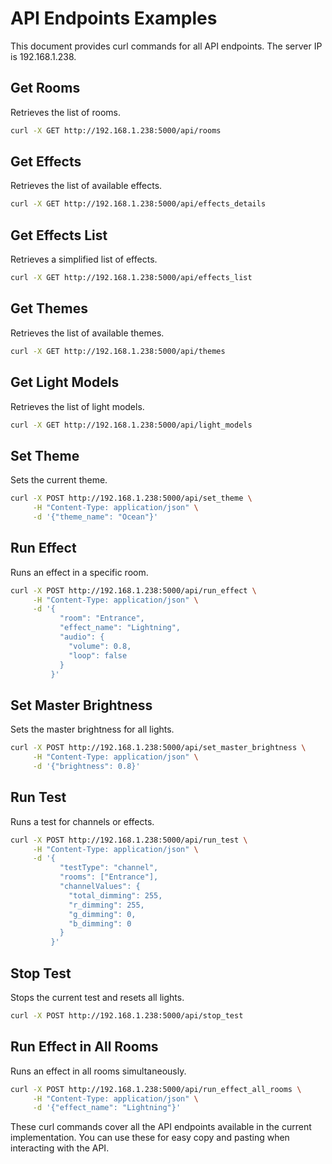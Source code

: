 # API Endpoints Examples

This document provides curl commands for all API endpoints. The server IP is 192.168.1.238.

## Get Rooms

Retrieves the list of rooms.

```bash
curl -X GET http://192.168.1.238:5000/api/rooms
```

## Get Effects

Retrieves the list of available effects.

```bash
curl -X GET http://192.168.1.238:5000/api/effects_details
```

## Get Effects List

Retrieves a simplified list of effects.

```bash
curl -X GET http://192.168.1.238:5000/api/effects_list
```

## Get Themes

Retrieves the list of available themes.

```bash
curl -X GET http://192.168.1.238:5000/api/themes
```

## Get Light Models

Retrieves the list of light models.

```bash
curl -X GET http://192.168.1.238:5000/api/light_models
```

## Set Theme

Sets the current theme.

```bash
curl -X POST http://192.168.1.238:5000/api/set_theme \
     -H "Content-Type: application/json" \
     -d '{"theme_name": "Ocean"}'
```

## Run Effect

Runs an effect in a specific room.

```bash
curl -X POST http://192.168.1.238:5000/api/run_effect \
     -H "Content-Type: application/json" \
     -d '{
           "room": "Entrance",
           "effect_name": "Lightning",
           "audio": {
             "volume": 0.8,
             "loop": false
           }
         }'
```

## Set Master Brightness

Sets the master brightness for all lights.

```bash
curl -X POST http://192.168.1.238:5000/api/set_master_brightness \
     -H "Content-Type: application/json" \
     -d '{"brightness": 0.8}'
```

## Run Test

Runs a test for channels or effects.

```bash
curl -X POST http://192.168.1.238:5000/api/run_test \
     -H "Content-Type: application/json" \
     -d '{
           "testType": "channel",
           "rooms": ["Entrance"],
           "channelValues": {
             "total_dimming": 255,
             "r_dimming": 255,
             "g_dimming": 0,
             "b_dimming": 0
           }
         }'
```

## Stop Test

Stops the current test and resets all lights.

```bash
curl -X POST http://192.168.1.238:5000/api/stop_test
```

## Run Effect in All Rooms

Runs an effect in all rooms simultaneously.

```bash
curl -X POST http://192.168.1.238:5000/api/run_effect_all_rooms \
     -H "Content-Type: application/json" \
     -d '{"effect_name": "Lightning"}'
```

These curl commands cover all the API endpoints available in the current implementation. You can use these for easy copy and pasting when interacting with the API.
